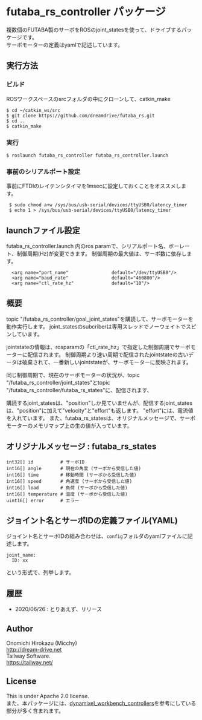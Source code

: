 # futaba_rs_controller パッケージ

複数個のFUTABA製のサーボをROSのjoint_statesを使って、ドライブするパッケージです。  
サーボモーターの定義はyamlで記述しています。  

## 実行方法

### ビルド

ROSワークスペースのsrcフォルダの中にクローンして、catkin_make

```
$ cd ~/catkin_ws/src
$ git clone https://github.com/dreamdrive/futaba_rs.git
$ cd ..
$ catkin_make
```

### 実行

```
$ roslaunch futaba_rs_controller futaba_rs_controller.launch 
```

### 事前のシリアルポート設定

事前にFTDIのレイテンシタイマを1msecに設定しておくことをオススメします。

```
 $ sudo chmod a+w /sys/bus/usb-serial/devices/ttyUSB0/latency_timer
 $ echo 1 > /sys/bus/usb-serial/devices/ttyUSB0/latency_timer
```

## launchファイル設定

futaba_rs_controller.launch 内のros paramで、シリアルポート名、ボーレート、制御周期(Hz)が変更できます。
制御周期の最大値は、サーボ数に依存します。

```
  <arg name="port_name"                default="/dev/ttyUSB0"/>
  <arg name="baud_rate"                default="460800"/>
  <arg name="ctl_rate_hz"              default="10"/>
```

## 概要

topic "/futaba_rs_controller/goal_joint_states"を購読して、サーボモーターを動作実行します。 
joint_statesのsubcriberは専用スレッドでノーウェイトでスピンしています。

jointstateの情報は、rosparamの「ctl_rate_hz」で指定した制御周期でサーボモーターに配信されます。 
制御周期より速い周期で配信されたjointstateの古いデータは破棄されて、一番新しいjointstateが、サーボモーターに反映されます。

同じ制御周期で、現在のサーボモーターの状況が、topic "/futaba_rs_controller/joint_states"とtopic "/futaba_rs_controller/futaba_rs_states"に、配信されます、

購読するjoint_statesは、"position"しか見ていませんが、配信するjoint_statesは、"position"に加えて"velocity"と"effort"も返します。
"effort"には、電流値を入れています。
また、futaba_rs_statesは、オリジナルメッセージで、サーボモーターのメモリマップ上の生の値が入っています。


## オリジナルメッセージ : futaba_rs_states

```
int32[] id          # サーボID
int16[] angle       # 現在の角度 (サーボから受信した値)
int16[] time        # 移動時間 (サーボから受信した値)
int16[] speed       # 角速度 (サーボから受信した値)
int16[] load        # 負荷 (サーボから受信した値)
int16[] temperature # 温度 (サーボから受信した値)
uint16[] error      # エラー
```

## ジョイント名とサーボIDの定義ファイル(YAML)

ジョイント名とサーボIDの組み合わせは、`config`フォルダのyamlファイルに記述します。
```
joint_name:
  ID: xx
```

という形式で、列挙します。

## 履歴
* 2020/06/26 :  とりあえず、リリース

## Author
Onomichi Hirokazu (Micchy)  
http://dream-drive.net  
Tailway Software.  
https://tailway.net/

## License
This is under Apache 2.0 license.  
また、本パッケージには、[dynamixel_workbench_controllers](http://wiki.ros.org/dynamixel_workbench_controllers)を参考にしている部分が多く含まれます。